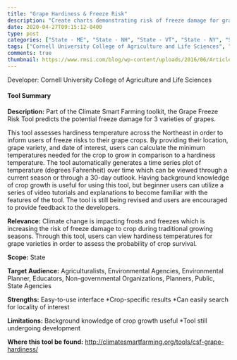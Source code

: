 ```yaml
---
title: "Grape Hardiness & Freeze Risk"
description: "Create charts demonstrating risk of freeze damage for grape variety growth"
date: 2020-04-27T09:15:12-0400
type: post
categories: ["State - ME", "State - NH", "State - VT", "State - NY", "State - MA", "State - CT", "State - RI", "State - PA", "State - NJ", "State - DE", "State - MD", "State - DC", "State - VA", "State - WV", "State - OH", "State - KY", "view past/current conditions", "view future projections", "options analysis", "short"]
tags: ["Cornell University College of Agriculture and Life Sciences", "ME", "NH", "VT", "NY", "MA", "CT", "RI", "PA", "NJ", "DE", "MD", "DC", "VA", "WV", "OH", "KY", "Agriculturalists", "Environmental Agencies", "Environmental Planner", "Educators", "Non-governmental Organizations", "Planners", "Public", "State Agencies"]
comments: true
thumbnail: https://www.rmsi.com/blog/wp-content/uploads/2016/06/Article-04.jpg
---
```

Developer: Cornell University College of Agriculture and Life Sciences

#### Tool Summary
**Description:** Part of the Climate Smart Farming toolkit, the Grape Freeze Risk Tool predicts the potential freeze damage for 3 varieties of grapes. 

This tool assesses hardiness temperature across the Northeast in order to inform users of freeze risks to their grape crops. By providing their location, grape variety, and date of interest, users can calculate the minimum temperatures needed for the crop to grow  in comparison to a hardiness temperature. The tool automatically generates a time series plot of temperature (degrees Fahrenheit) over time which can be viewed through a current season or through a 30-day outlook. Having background knowledge of crop growth is useful for using this tool, but beginner users can utilize a series of video tutorials and explanations to become familiar with the features of the tool. The tool is still being revised and users are encouraged to provide feedback to the developers.

**Relevance:** Climate change is impacting frosts and freezes which is increasing the risk of freeze damage to crop during traditional growing seasons. Through this tool, users can view hardiness temperatures for grape varieties in order to assess the probability of crop survival.

**Scope:** State

**Target Audience:** Agriculturalists, Environmental Agencies, Environmental Planner, Educators, Non-governmental Organizations, Planners, Public, State Agencies

**Strengths:** Easy-to-use interface
*Crop-specific results
*Can easily search for locality of interest

**Limitations:** Background knowledge of crop growth useful
*Tool still undergoing development

**Where this tool be found:** http://climatesmartfarming.org/tools/csf-grape-hardiness/
